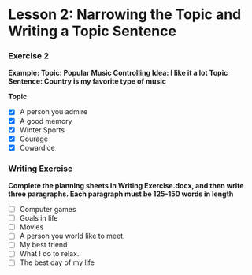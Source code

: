 # Lesson 2: Narrowing the Topic and Writing a Topic Sentence

### Exercise 2
**Example:
Topic: Popular Music
Controlling Idea: I like it a lot
Topic Sentence: Country is my favorite type of music**

**Topic**

- [x] A person you admire
- [x] A good memory
- [x] Winter Sports
- [x] Courage
- [x] Cowardice

### Writing Exercise
**Complete the planning sheets  in Writing Exercise.docx, and then write three paragraphs. Each paragraph must be 125-150 words in length**

- [ ] Computer games
- [ ] Goals in life
- [ ] Movies
- [ ] A person you world like to meet.
- [ ] My best friend
- [ ] What I do to relax.
- [ ] The best day of my life